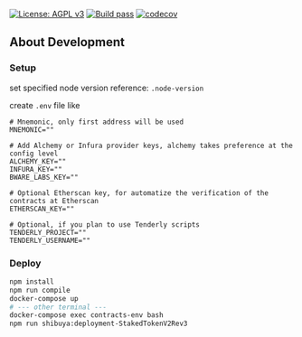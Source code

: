 [![License: AGPL v3](https://img.shields.io/badge/License-AGPL%20v3-blue.svg)](https://www.gnu.org/licenses/agpl-3.0)
[![Build pass](https://github.com/horizonx-tech/oasyslend-stake/actions/workflows/node.js.yml/badge.svg)](https://github.com/horizonx-tech/oasyslend-stake/actions/workflows/node.js.yml)
[![codecov](https://codecov.io/gh/horizonx-tech/oasyslend-stake/branch/master/graph/badge.svg?token=0rtEtFEtgN)](https://codecov.io/gh/horizonx-tech/oasyslend-stake/)

## About Development

### Setup

set specified node version
reference: `.node-version`

create `.env` file like

```env
# Mnemonic, only first address will be used
MNEMONIC=""

# Add Alchemy or Infura provider keys, alchemy takes preference at the config level
ALCHEMY_KEY=""
INFURA_KEY=""
BWARE_LABS_KEY=""

# Optional Etherscan key, for automatize the verification of the contracts at Etherscan
ETHERSCAN_KEY=""

# Optional, if you plan to use Tenderly scripts
TENDERLY_PROJECT=""
TENDERLY_USERNAME=""
```

### Deploy

```bash
npm install
npm run compile
docker-compose up
# --- other terminal ---
docker-compose exec contracts-env bash
npm run shibuya:deployment-StakedTokenV2Rev3
```
